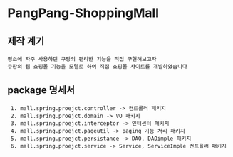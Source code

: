 # PangPang-ShoppingMall

## 제작 계기 ##

```
평소에 자주 사용하던 쿠팡의 편리한 기능을 직접 구현해보고자 
쿠팡의 웹 쇼핑몰 기능을 모델로 하여 직접 쇼핑몰 사이트를 개발하였습니다
```

## package 명세서 ##

```
 1. mall.spring.proejct.controller -> 컨트롤러 패키지
 2. mall.spring.proejct.domain -> VO 패키지
 3. mall.spring.proejct.interceptor -> 인터센터 패키지
 4. mall.spring.proejct.pageutil -> paging 기능 처리 패키지
 5. mall.spring.proejct.persistance -> DAO, DAOimple 패키지
 6. mall.spring.proejct.service -> Service, ServiceImple 컨트롤러 패키지
```

